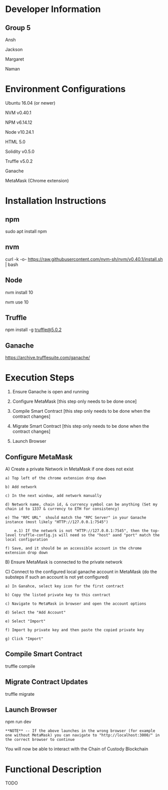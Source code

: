 
# Developer Information
## Group 5

Ansh
	
Jackson
	
Margaret
	
Naman

# Environment Configurations
Ubuntu 16.04 (or newer)

NVM v0.40.1

NPM v6.14.12

Node v10.24.1

HTML 5.0

Solidity v0.5.0

Truffle v5.0.2

Ganache

MetaMask (Chrome extension)

# Installation Instructions
## npm
sudo apt install npm

## nvm
curl -k -o- https://raw.githubusercontent.com/nvm-sh/nvm/v0.40.1/install.sh | bash

## Node
nvm install 10

nvm use 10

## Truffle
npm install -g truffle@5.0.2

## Ganache
https://archive.trufflesuite.com/ganache/

# Execution Steps
1) Ensure Ganache is open and running

2) Configure MetaMask [this step only needs to be done once]

3) Compile Smart Contract [this step only needs to be done when the contract changes]

4) Migrate Smart Contract [this step only needs to be done when the contract changes]

5) Launch Browser


## Configure MetaMask
A) Create a private Network in MetaMask if one does not exist

	a) Top left of the chrome extension drop down
	
	b) Add network
	
	c) In the next window, add network manually
	
	d) Network name, chain id, & currency symbol can be anything (Set my chain id to 1337 & currency to ETH for consistency)
	
	e) The "RPC URL"  should match the "RPC Server" in your Ganache instance (most likely "HTTP://127.0.0.1:7545")
	
		e.1) If the network is not "HTTP://127.0.0.1:7545", then the top-level truffle-config.js will need so the "host" aand "port" match the local configuration
		
	f) Save, and it should be an accessible account in the chrome extension drop down
	
B) Ensure MetaMask is connected to the private network

C) Connect to the configured local ganache account in MetaMask (do the substeps if such an account is not yet configured)

	a) In Ganahce, select key icon for the first contract
	
	b) Copy the listed private key to this contract
	
	c) Navigate to MetaMask in browser and open the account options
	
	d) Select the "Add Account"
	
	e) Select "Import"
	
	f) Import by private key and then paste the copied private key
	
	g) Click "Import"
	

## Compile Smart Contract
truffle compile

## Migrate Contract Updates
truffle migrate

## Launch Browser
npm run dev

	**NOTE** -- If the above launches in the wrong browser (for example one without MetaMask) you can navigate to "http://localhost:3000/" in the correct browser to continue
	
You will now be able to interact with the Chain of Custody Blockchain

# Functional Description
TODO
